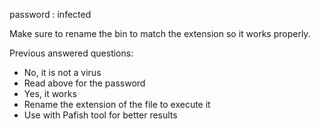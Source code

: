 password : infected

Make sure to rename the bin to match the extension so it works properly.

Previous answered questions:
- No, it is not a virus
- Read above for the password
- Yes, it works
- Rename the extension of the file to execute it
- Use with Pafish tool for better results
